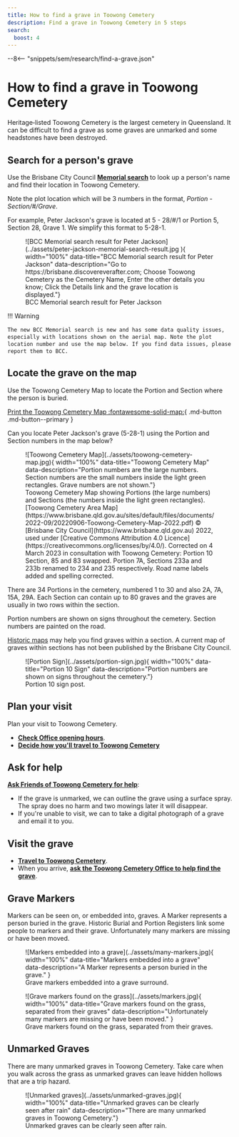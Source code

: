 ```yaml
---
title: How to find a grave in Toowong Cemetery
description: Find a grave in Toowong Cemetery in 5 steps
search:
  boost: 4
---
```


--8<-- "snippets/sem/research/find-a-grave.json"


# How to find a grave in Toowong Cemetery

Heritage‑listed Toowong Cemetery is the largest cemetery in Queensland. It can be difficult to find a grave as some graves are unmarked and some headstones have been destroyed.

## Search for a person's grave

Use the Brisbane City Council **[Memorial search](https://brisbane.discovereverafter.com)** to look up a person's name and find their location in Toowong Cemetery.

Note the plot location which will be 3 numbers in the format, *Portion* - *Section/#/Grave*. 

For example, Peter Jackson's grave is located at 5&nbsp;-&nbsp;28/#/1 or Portion 5, Section 28, Grave 1. We simplify this format to 5-28-1.

<figure markdown>
  ![BCC Memorial search result for Peter Jackson](../assets/peter-jackson-memorial-search-result.jpg
){ width="100%" data-title="BCC Memorial search result for Peter Jackson" data-description="Go to https://brisbane.discovereverafter.com; Choose Toowong Cemetery as the Cemetery Name, Enter the other details you know; Click the Details link and the grave location is displayed."}
  <figcaption markdown>BCC Memorial search result for Peter Jackson</figcaption>
</figure>

!!! Warning

    The new BCC Memorial search is new and has some data quality issues, especially with locations shown on the aerial map. Note the plot location number and use the map below. If you find data issues, please report them to BCC.

## Locate the grave on the map

Use the Toowong Cemetery Map to locate the Portion and Section where the person is buried.

[Print the Toowong Cemetery Map :fontawesome-solid-map:](../assets/documents/toowong-cemetery-map.pdf "Print a high resolution version of the map. 2.1 Mb."){ .md-button .md-button--primary }

Can you locate Peter Jackson's grave (5-28-1) using the Portion and Section numbers in the map below?

<figure markdown>
  ![Toowong Cemetery Map](../assets/toowong-cemetery-map.jpg){ width="100%" data-title="Toowong Cemetery Map" data-description="Portion numbers are the large numbers. Section numbers are the small numbers inside the light green rectangles. Grave numbers are not shown."}
  <figcaption markdown>Toowong Cemetery Map showing Portions (the large numbers) and Sections (the numbers inside the light green rectangles). [Toowong Cemetery Area Map](https://www.brisbane.qld.gov.au/sites/default/files/documents/2022-09/20220906-Toowong-Cemetery-Map-2022.pdf)  © [Brisbane City Council](https://www.brisbane.qld.gov.au) 2022, used under [Creative Commons Attribution 4.0 Licence](https://creativecommons.org/licenses/by/4.0/). Corrected on 4 March 2023 in consultation with Toowong Cemetery: Portion 10 Section, 85 and 83 swapped. Portion 7A, Sections 233a and 233b renamed to 234 and 235 respectively. Road name labels added and spelling corrected.</figcaption>
</figure>

There are 34 Portions in the cemetery, numbered 1 to 30 and also 2A, 7A, 15A, 29A. Each Section can contain up to 80 graves and the graves are usually in two rows within the section. 

Portion numbers are shown on signs throughout the cemetery. Section numbers are painted on the road.

[Historic maps](historic-maps.md) may help you find graves within a section. A current map of graves within sections has not been published by the Brisbane City Council.

<figure markdown>
  ![Portion Sign](../assets/portion-sign.jpg){ width="100%" data-title="Portion 10 Sign" data-description="Portion numbers are shown on signs throughout the cemetery."}
  <figcaption markdown>Portion 10 sign post.</figcaption>
</figure>


## Plan your visit

Plan your visit to Toowong Cemetery.

  - **[Check Office opening hours](https://www.brisbane.qld.gov.au/community-and-safety/community-support/cemeteries/toowong-cemetery#officehours)**. 
  - **[Decide how you'll travel to Toowong Cemetery](../index.md#visit-toowong-cemetery)**

## Ask for help 

**[Ask Friends of Toowong Cemetery for help](../contact.md)**:

<!-- If you're visiting outside of office hours, we can mark the side of the road with the section number to help you locate the grave.  -->

  - If the grave is unmarked, we can outline the grave using a surface spray. The spray does no harm and two mowings later it will disappear.
  - If you're unable to visit, we can to take a digital photograph of a grave and email it to you.

## Visit the grave

  - **[Travel to Toowong Cemetery](../index.md#visit-toowong-cemetery)**.
  - When you arrive, **[ask the Toowong Cemetery Office to help find the grave](https://www.brisbane.qld.gov.au/community-and-safety/community-support/cemeteries/toowong-cemetery#locatinggravesandashesmemorialsites)**.


## Grave Markers

Markers can be seen on, or embedded into, graves. A Marker represents a person buried in the grave. Historic Burial and Portion Registers link some people to markers and their grave. Unfortunately many markers are missing or have been moved.

<figure markdown>
  ![Markers embedded into a grave](../assets/many-markers.jpg){ width="100%" data-title="Markers embedded into a grave" data-description="A Marker represents a person buried in the grave." } 
  <figcaption>Grave markers embedded into a grave surround.</figcaption>
</figure>

<figure markdown>
  ![Grave markers found on the grass](../assets/markers.jpg){ width="100%" data-title="Grave markers found on the grass, separated from their graves" data-description="Unfortunately many markers are missing or have been moved." }
  <figcaption>Grave markers found on the grass, separated from their graves.</figcaption>
</figure>

<!-- seek permission to publish image

To map a marker to a grave, you need to look up old portion books. For example, Portion 1, Section 1, Grave 38 in the Portion Book page below, maps to Marker ZI 735, which is annotated with the name *"Gale"*. 

Searching for *"Gale"* in the Brisbane City Council **[Memorial search](https://www.brisbane.qld.gov.au/community-and-safety/community-support/cemeteries/grave-location-search)** you find, by looking at each entry for *"Gale"*, Ruby Mary Gale, who was buried in 1-1-38 on 24 November 1924. You'll also find Ada Florence Morgan buried in 1-1-38 on 11 November 1878 - perhaps this is the B 663 crossed out in the Portion Book. 

Only the surname is recorded in the Portion Book so you can't link a marker to a specific person, although you may be able to imply a link by the order the markers are recorded and the date of each person's death. 

![Sample Portion Book page](../assets/portion-ledger.png){ width="100%" }

*<small>Sample Portion Book page. © Brisbane City Council</small>*

-->

## Unmarked Graves

There are many unmarked graves in Toowong Cemetery. Take care when you walk across the grass as unmarked graves can leave hidden hollows that are a trip hazard.

<figure markdown>
  ![Unmarked graves](../assets/unmarked-graves.jpg){ width="100%" data-title="Unmarked graves can be clearly seen after rain" data-description="There are many unmarked graves in Toowong Cemetery."}
  <figcaption markdown>Unmarked graves can be clearly seen after rain.</figcaption>
</figure>